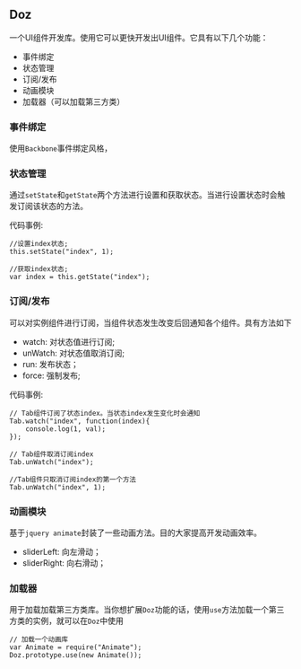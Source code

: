 ## Doz
一个UI组件开发库。使用它可以更快开发出UI组件。它具有以下几个功能：

* 事件绑定
* 状态管理
* 订阅/发布
* 动画模块
* 加载器（可以加载第三方类）

### 事件绑定
使用`Backbone`事件绑定风格，



### 状态管理
通过`setState`和`getState`两个方法进行设置和获取状态。当进行设置状态时会触发订阅该状态的方法。

代码事例:
```
//设置index状态;
this.setState("index", 1);

//获取index状态;
var index = this.getState("index");

```

### 订阅/发布
可以对实例组件进行订阅，当组件状态发生改变后回通知各个组件。具有方法如下

* watch: 对状态值进行订阅;
* unWatch: 对状态值取消订阅;
* run: 发布状态；
* force: 强制发布;

代码事例:
```
// Tab组件订阅了状态index。当状态index发生变化时会通知
Tab.watch("index", function(index){
    console.log(1, val);
});

// Tab组件取消订阅index
Tab.unWatch("index");

//Tab组件只取消订阅index的第一个方法
Tab.unWatch("index", 1);
```

### 动画模块
基于`jquery animate`封装了一些动画方法。目的大家提高开发动画效率。 

* sliderLeft: 向左滑动；
* sliderRight: 向右滑动；

### 加载器
用于加载加载第三方类库。当你想扩展`Doz`功能的话，使用`use`方法加载一个第三方类的实例，就可以在`Doz`中使用

```
// 加载一个动画库
var Animate = require("Animate");
Doz.prototype.use(new Animate());

```
